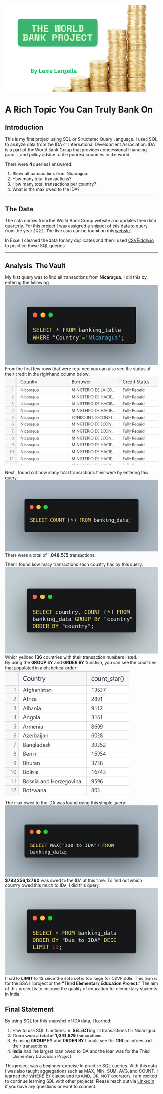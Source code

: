<img src="images/The World Bank Project.png?raw=true"/>

# A Rich Topic You Can Truly Bank On

## Introduction
This is my first project using SQL or Structered Query Language. I used SQL to analyze data from the IDA or International Development Association. IDA is a part of the World Bank Group that provides concessional financing, grants, and policy advice to the poorest countries in the world. 

There were **4** queries I answered:
  1. Show all transactions from Nicaragua.
  2. How many total transactions?
  3. How many total transactions per country?
  4. What is the max owed to the IDA?

---
## The Data

The data comes from the World Bank Group website and updates their data quarterly. For this project I was assigned a snippet of this data to query from the year 2022. The live data can be found on this <a href="https://financesone.worldbank.org/ida-statement-of-credits-grants-and-guarantees-historical-data/DS00976">website</a>

In Excel I cleaned the data for any duplicates and then I used <a href="CSVFiddle.io">CSVFiddle.io</a> to practice these SQL queries. 

---
## Analysis: The Vault
My first query was to find all transactions from  **Nicaragua**. I did this by entering the following:
<img src="images/SQL Nicaragua.png?raw=true"/> <br>
From the first few rows that were returned you can also see the status of their credit in the righthand column below:
<img src="images/SQL_Credit.png?raw=true"/>

Next I found out how many total transactions their were by entering this query:
<img src="images/SQL All.png?raw=true"/> <br>
There were a total of **1,048,575** transactions.

Then I found how many transactions each country had by this query:
<img src="images/SQL Country.png?raw=true"/> <br>
Which yeilded **136** countries with their transaction numbers listed. <br>
By using the **GROUP BY** and **ORDER BY** function, you can see the countries that populated in alphabetical order:
<img src="images/SQL Country Breakdown.png?raw=true"/> <br>

The max owed to the IDA was found using this simple query:
<img src="images/SQL MAX.png?raw=true"/> <br> 
**$793,256,127.60** was owed to the IDA at this time. 
To find out which country owed this much to IDA, I did this query:
<img src="images/SQL Due to IDA.png?raw=true"/> <br> 
 I had to **LIMIT** to 12 since the data set is too large for CSVFiddle.
This loan is for the SSA III project or the **"Third Elementary Education Project."** The aim of this project is to improve the quality of education for elementary students in India.

## Final Statement
By using SQL for this snapshot of IDA data, I learned:
  1. How to use SQL functions i.e. **SELECT**ing all transactions for Nicaragua.
  2. There were a total of **1,048,575** transactions.
  3. By using **GROUP BY** and **ORDER BY** I could see the **136** countries and their transactions.
  4. **India** had the largest loan owed to IDA and the loan was for the Third Elementary Education Project.

This project was a beginner exercise to practice SQL queries. With this data I was also taught aggregations such as MAX, MIN, SUM, AVG, and COUNT. I learned the WHERE BY clause and its AND, OR, NOT operators. I am excited to continue learning SQL with other projects! Please reach out via <a href="www.linkedin.com/in/lexie-langella">LinkedIn</a> if you have any questions or want to connect.


